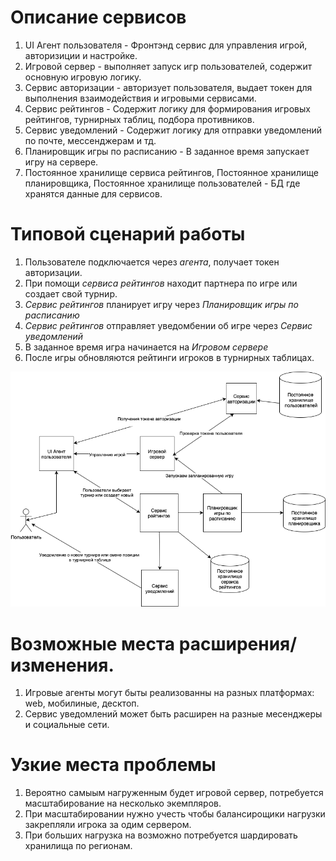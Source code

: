 # Описание сервисов

1. UI Агент пользователя - Фронтэнд сервис для управления игрой, авторизиции и настройке.
2. Игровой сервер - выполняет запуск игр пользователей, содержит основную игровую логику.
3. Сервис авторизации - авторизует пользователя, выдает токен для выполнения взаимодействия и игровыми сервисами.
4. Сервис рейтингов - Содержит логику для формирования игровых рейтингов, турнирных таблиц, подбора противников.
5. Сервис уведомлений - Содержит логику для отправки уведомлений по почте, мессенджерам и тд.
6. Планировщик игры по расписанию - В заданное время запускает игру на сервере.
7. Постоянное хранилище сервиса рейтингов, Постоянное хранилище планировщика, Постоянное  хранилище  пользователей - БД где хранятся данные для сервисов.

# Типовой сценарий работы
1. Пользователе подключается через *агента*, получает токен авторизации.
2. При помощи *сервиса рейтингов* находит партнера по игре или создает свой турнир.
3. *Сервис рейтингов* планирует игру через *Планировщик игры по расписанию*
4. *Сервис рейтингов* отправляет уведомбении об игре через *Сервис уведомлений*
5. В заданное время игра начинается на *Игровом сервере*
6. После игры обновляются рейтинги игроков в турнирных таблицах.

![схемасервиса](./Resources/service.png)

# Возможные места расширения/изменения.
1. Игровые агенты могут быты реализованны на разных платформах: web, мобилиные, десктоп.
2. Сервис уведомлений может быть расширен на разные месенджеры и социальные сети.

# Узкие места проблемы
1. Вероятно самыым нагруженным будет игровой сервер, потребуется масштабирование на несколько экемпляров.
2. При масштабировании нужно учесть чтобы балансирощики нагрузки закрепляли игрока за одим сервером.
3. При больших нагрузка на возможно потребуется шардировать хранилища по регионам.
